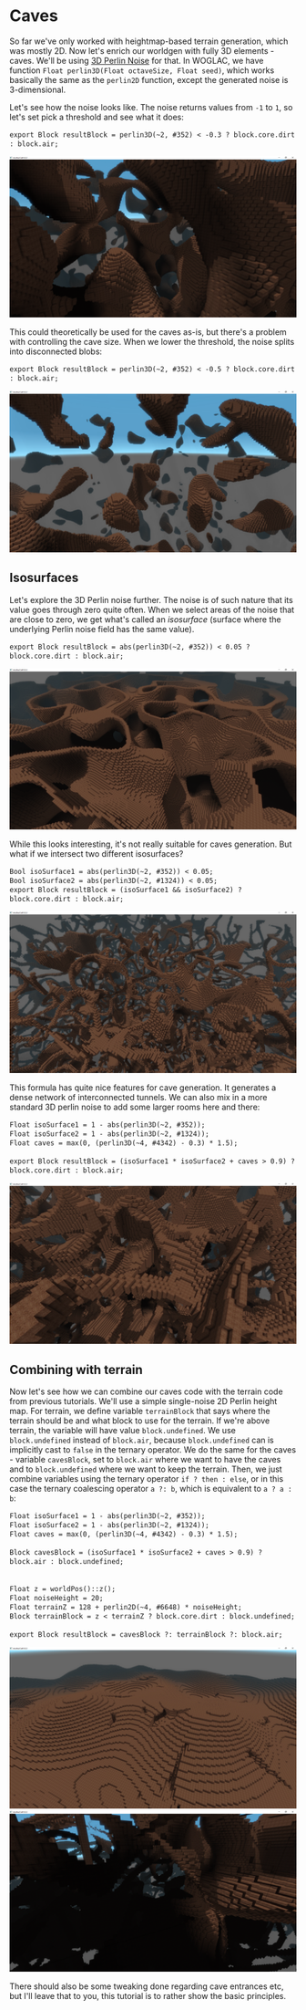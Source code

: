 # Caves
So far we've only worked with heightmap-based terrain generation, which was mostly 2D. Now let's enrich our worldgen with fully 3D elements - caves. We'll be using [3D Perlin Noise](https://en.wikipedia.org/wiki/Perlin_noise) for that. In WOGLAC, we have function `Float perlin3D(Float octaveSize, Float seed)`, which works basically the same as the `perlin2D` function, except the generated noise is 3-dimensional.

Let's see how the noise looks like. The noise returns values from `-1` to `1`, so let's set pick a threshold and see what it does:
```WOGLAC
export Block resultBlock = perlin3D(~2, #352) < -0.3 ? block.core.dirt : block.air;
```
![](img/caves.png)

This could theoretically be used for the caves as-is, but there's a problem with controlling the cave size. When we lower the threshold, the noise splits into disconnected blobs:
```WOGLAC
export Block resultBlock = perlin3D(~2, #352) < -0.5 ? block.core.dirt : block.air;
```
![](img/caves2.png)

## Isosurfaces
Let's explore the 3D Perlin noise further. The noise is of such nature that its value goes through zero quite often. When we select areas of the noise that are close to zero, we get what's called an *isosurface* (surface where the underlying Perlin noise field has the same value).
```WOGLAC
export Block resultBlock = abs(perlin3D(~2, #352)) < 0.05 ? block.core.dirt : block.air;
```
![](img/caves3.png)

While this looks interesting, it's not really suitable for caves generation. But what if we intersect two different isosurfaces?
```WOGLAC
Bool isoSurface1 = abs(perlin3D(~2, #352)) < 0.05;
Bool isoSurface2 = abs(perlin3D(~2, #1324)) < 0.05;
export Block resultBlock = (isoSurface1 && isoSurface2) ? block.core.dirt : block.air;
```
![](img/caves4.png)

This formula has quite nice features for cave generation. It generates a dense network of interconnected tunnels. We can also mix in a more standard 3D perlin noise to add some larger rooms here and there:
```WOGLAC
Float isoSurface1 = 1 - abs(perlin3D(~2, #352));
Float isoSurface2 = 1 - abs(perlin3D(~2, #1324));
Float caves = max(0, (perlin3D(~4, #4342) - 0.3) * 1.5);

export Block resultBlock = (isoSurface1 * isoSurface2 + caves > 0.9) ? block.core.dirt : block.air;
```
![](img/caves7.png)

## Combining with terrain
Now let's see how we can combine our caves code with the terrain code from previous tutorials. We'll use a simple single-noise 2D Perlin height map. For terrain, we define variable `terrainBlock` that says where the terrain should be and what block to use for the terrain. If we're above terrain, the variable will have value `block.undefined`. We use `block.undefined` instead of `block.air`, because `block.undefined` can is implicitly cast to `false` in the ternary operator. We do the same for the caves - variable `cavesBlock`, set to `block.air` where we want to have the caves and to `block.undefined` where we want to keep the terrain. Then, we just combine variables using the ternary operator `if ? then : else`, or in this case the ternary coalescing operator `a ?: b`, which is equivalent to `a ? a : b`:

```WOGLAC
Float isoSurface1 = 1 - abs(perlin3D(~2, #352));
Float isoSurface2 = 1 - abs(perlin3D(~2, #1324));
Float caves = max(0, (perlin3D(~4, #4342) - 0.3) * 1.5);

Block cavesBlock = (isoSurface1 * isoSurface2 + caves > 0.9) ? block.air : block.undefined;


Float z = worldPos()::z();
Float noiseHeight = 20;
Float terrainZ = 128 + perlin2D(~4, #6648) * noiseHeight;
Block terrainBlock = z < terrainZ ? block.core.dirt : block.undefined;

export Block resultBlock = cavesBlock ?: terrainBlock ?: block.air;
```
![](img/caves8.png)
![](img/caves9.png)

There should also be some tweaking done regarding cave entrances etc, but I'll leave that to you, this tutorial is to rather show the basic principles.